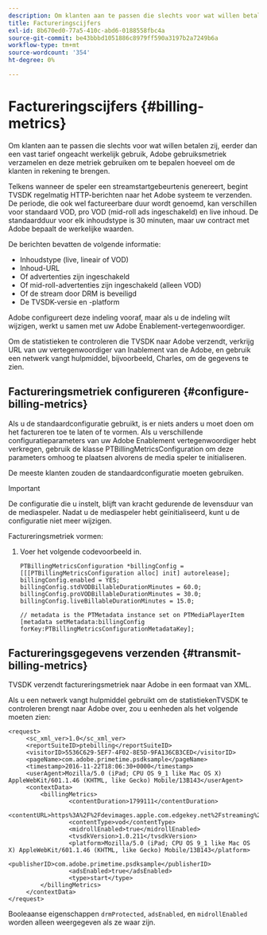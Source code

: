 ```yaml
---
description: Om klanten aan te passen die slechts voor wat willen betalen zij, eerder dan een vast tarief ongeacht werkelijk gebruik, Adobe gebruiksmetriek verzamelen en deze metriek gebruiken om te bepalen hoeveel om de klanten in rekening te brengen.
title: Factureringscijfers
exl-id: 8b670ed0-77a5-410c-abd6-0188558fbc4a
source-git-commit: be43bbbd1051886c8979ff590a3197b2a7249b6a
workflow-type: tm+mt
source-wordcount: '354'
ht-degree: 0%

---
```


# Factureringscijfers {#billing-metrics}

Om klanten aan te passen die slechts voor wat willen betalen zij, eerder dan een vast tarief ongeacht werkelijk gebruik, Adobe gebruiksmetriek verzamelen en deze metriek gebruiken om te bepalen hoeveel om de klanten in rekening te brengen.

Telkens wanneer de speler een streamstartgebeurtenis genereert, begint TVSDK regelmatig HTTP-berichten naar het Adobe systeem te verzenden. De periode, die ook wel factureerbare duur wordt genoemd, kan verschillen voor standaard VOD, pro VOD (mid-roll ads ingeschakeld) en live inhoud. De standaardduur voor elk inhoudstype is 30 minuten, maar uw contract met Adobe bepaalt de werkelijke waarden.

De berichten bevatten de volgende informatie:

* Inhoudstype (live, lineair of VOD)
* Inhoud-URL
* Of advertenties zijn ingeschakeld
* Of mid-roll-advertenties zijn ingeschakeld (alleen VOD)
* Of de stream door DRM is beveiligd
* De TVSDK-versie en -platform

Adobe configureert deze indeling vooraf, maar als u de indeling wilt wijzigen, werkt u samen met uw Adobe Enablement-vertegenwoordiger.

Om de statistieken te controleren die TVSDK naar Adobe verzendt, verkrijg URL van uw vertegenwoordiger van Inablement van de Adobe, en gebruik een netwerk vangt hulpmiddel, bijvoorbeeld, Charles, om de gegevens te zien.

## Factureringsmetriek configureren {#configure-billing-metrics}

Als u de standaardconfiguratie gebruikt, is er niets anders u moet doen om het factureren toe te laten of te vormen. Als u verschillende configuratieparameters van uw Adobe Enablement vertegenwoordiger hebt verkregen, gebruik de klasse PTBillingMetricsConfiguration om deze parameters omhoog te plaatsen alvorens de media speler te initialiseren.

De meeste klanten zouden de standaardconfiguratie moeten gebruiken.

>[!IMPORTANT]
>
>De configuratie die u instelt, blijft van kracht gedurende de levensduur van de mediaspeler. Nadat u de mediaspeler hebt geïnitialiseerd, kunt u de configuratie niet meer wijzigen.

Factureringsmetriek vormen:

1. Voer het volgende codevoorbeeld in.

   ```
   PTBillingMetricsConfiguration *billingConfig = [[[PTBillingMetricsConfiguration alloc] init] autorelease]; 
   billingConfig.enabled = YES; 
   billingConfig.stdVODBillableDurationMinutes = 60.0; 
   billingConfig.proVODBillableDurationMinutes = 30.0; 
   billingConfig.liveBillableDurationMinutes = 15.0; 
   
   // metadata is the PTMetadata instance set on PTMediaPlayerItem 
   [metadata setMetadata:billingConfig forKey:PTBillingMetricsConfigurationMetadataKey];
   ```

## Factureringsgegevens verzenden {#transmit-billing-metrics}

TVSDK verzendt factureringsmetriek naar Adobe in een formaat van XML.

<!--<a id="example_13ABDB1CC0B549968A534765378DA3A0"></a>-->

Als u een netwerk vangt hulpmiddel gebruikt om de statistiekenTVSDK te controleren brengt naar Adobe over, zou u eenheden als het volgende moeten zien:

```
<request> 
     <sc_xml_ver>1.0</sc_xml_ver> 
     <reportSuiteID>ptebilling</reportSuiteID> 
     <visitorID>5536C629-5EF7-4F02-8E5D-9FA136CB3CED</visitorID> 
     <pageName>com.adobe.primetime.psdksample</pageName> 
     <timestamp>2016-11-22T18:06:30+0000</timestamp> 
     <userAgent>Mozilla/5.0 (iPad; CPU OS 9_1 like Mac OS X) AppleWebKit/601.1.46 (KHTML, like Gecko) Mobile/13B143</userAgent> 
     <contextData> 
         <billingMetrics> 
                 <contentDuration>1799111</contentDuration> 
                 <contentURL>https%3A%2F%2Fdevimages.apple.com.edgekey.net%2Fstreaming%2Fexamples%2Fbipbop_16x9%2Fbipbop_16x9_variant.m3u8</contentURL> 
                 <contentType>vod</contentType> 
                 <midrollEnabled>true</midrollEnabled> 
                 <tvsdkVersion>1.0.211</tvsdkVersion> 
                 <platform>Mozilla/5.0 (iPad; CPU OS 9_1 like Mac OS X) AppleWebKit/601.1.46 (KHTML, like Gecko) Mobile/13B143</platform> 
                 <publisherID>com.adobe.primetime.psdksample</publisherID> 
                 <adsEnabled>true</adsEnabled> 
                 <type>start</type> 
         </billingMetrics> 
     </contextData> 
</request>
```

Booleaanse eigenschappen `drmProtected`, `adsEnabled`, en `midrollEnabled` worden alleen weergegeven als ze waar zijn.
